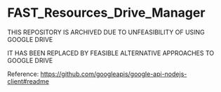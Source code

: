 # FAST_Resources_Drive_Manager

THIS REPOSITORY IS ARCHIVED DUE TO UNFEASIBILITY OF USING GOOGLE DRIVE

IT HAS BEEN REPLACED BY FEASIBLE ALTERNATIVE APPROACHES TO GOOGLE DRIVE

Reference: https://github.com/googleapis/google-api-nodejs-client#readme

